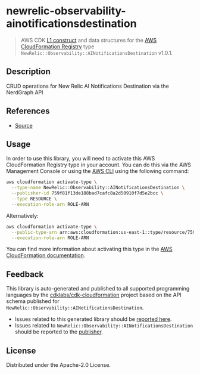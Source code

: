 # newrelic-observability-ainotificationsdestination

> AWS CDK [L1 construct] and data structures for the [AWS CloudFormation Registry] type `NewRelic::Observability::AINotificationsDestination` v1.0.1.

[L1 construct]: https://docs.aws.amazon.com/cdk/latest/guide/constructs.html
[AWS CloudFormation Registry]: https://docs.aws.amazon.com/AWSCloudFormation/latest/UserGuide/registry.html

## Description

CRUD operations for New Relic AI Notifications Destination via the NerdGraph API

## References

* [Source](https://github.com/newrelic/newrelic-cloudformation-resource-providers-ainotificationsdestination.git)

## Usage

In order to use this library, you will need to activate this AWS CloudFormation Registry type in your account. You can do this via the AWS Management Console or using the [AWS CLI](https://aws.amazon.com/cli/) using the following command:

```sh
aws cloudformation activate-type \
  --type-name NewRelic::Observability::AINotificationsDestination \
  --publisher-id 759f81f13de188bad7cafc8a2d50910f7d5e2bcc \
  --type RESOURCE \
  --execution-role-arn ROLE-ARN
```

Alternatively:

```sh
aws cloudformation activate-type \
  --public-type-arn arn:aws:cloudformation:us-east-1::type/resource/759f81f13de188bad7cafc8a2d50910f7d5e2bcc/NewRelic-Observability-AINotificationsDestination \
  --execution-role-arn ROLE-ARN
```

You can find more information about activating this type in the [AWS CloudFormation documentation](https://docs.aws.amazon.com/AWSCloudFormation/latest/UserGuide/registry-public.html).

## Feedback

This library is auto-generated and published to all supported programming languages by the [cdklabs/cdk-cloudformation] project based on the API schema published for `NewRelic::Observability::AINotificationsDestination`.

* Issues related to this generated library should be [reported here](https://github.com/cdklabs/cdk-cloudformation/issues/new?title=Issue+with+%40cdk-cloudformation%2Fnewrelic-observability-ainotificationsdestination+v1.0.1).
* Issues related to `NewRelic::Observability::AINotificationsDestination` should be reported to the [publisher](https://github.com/newrelic/newrelic-cloudformation-resource-providers-ainotificationsdestination.git).

[cdklabs/cdk-cloudformation]: https://github.com/cdklabs/cdk-cloudformation

## License

Distributed under the Apache-2.0 License.
